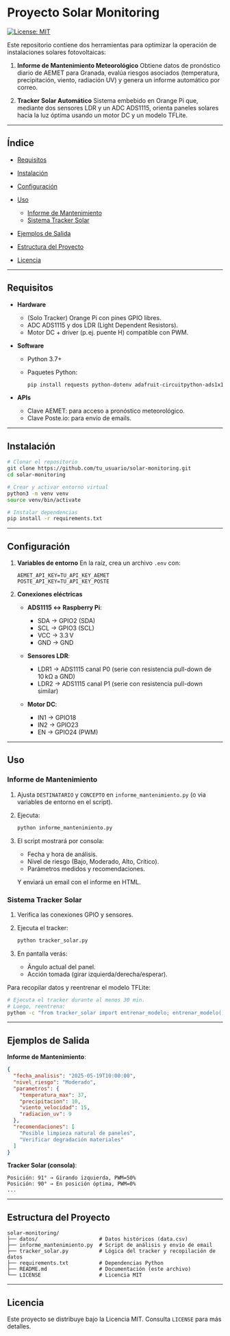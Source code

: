 # Proyecto Solar Monitoring

[![License: MIT](https://img.shields.io/badge/License-MIT-green.svg)](LICENSE)

Este repositorio contiene dos herramientas para optimizar la operación de instalaciones solares fotovoltaicas:

1. **Informe de Mantenimiento Meteorológico**
   Obtiene datos de pronóstico diario de AEMET para Granada, evalúa riesgos asociados (temperatura, precipitación, viento, radiación UV) y genera un informe automático por correo.

2. **Tracker Solar Automático**
   Sistema embebido en Orange Pi que, mediante dos sensores LDR y un ADC ADS1115, orienta paneles solares hacia la luz óptima usando un motor DC y un modelo TFLite.

---

## Índice

* [Requisitos](#requisitos)
* [Instalación](#instalación)
* [Configuración](#configuración)
* [Uso](#uso)

  * [Informe de Mantenimiento](#informe-de-mantenimiento)
  * [Sistema Tracker Solar](#sistema-tracker-solar)
* [Ejemplos de Salida](#ejemplos-de-salida)
* [Estructura del Proyecto](#estructura-del-proyecto)
* [Licencia](#licencia)

---

## Requisitos

* **Hardware**

  * (Solo Tracker) Orange Pi con pines GPIO libres.
  * ADC ADS1115 y dos LDR (Light Dependent Resistors).
  * Motor DC + driver (p. ej. puente H) compatible con PWM.

* **Software**

  * Python 3.7+
  * Paquetes Python:

    ```bash
    pip install requests python-dotenv adafruit-circuitpython-ads1x15 RPi.GPIO tensorflow numpy
    ```

* **APIs**

  * Clave AEMET: para acceso a pronóstico meteorológico.
  * Clave Poste.io: para envío de emails.

---

## Instalación

```bash
# Clonar el repositorio
git clone https://github.com/tu_usuario/solar-monitoring.git
cd solar-monitoring

# Crear y activar entorno virtual
python3 -m venv venv
source venv/bin/activate

# Instalar dependencias
pip install -r requirements.txt
```

---

## Configuración

1. **Variables de entorno**
   En la raíz, crea un archivo `.env` con:

   ```env
   AEMET_API_KEY=TU_API_KEY_AEMET
   POSTE_API_KEY=TU_API_KEY_POSTE
   ```

2. **Conexiones eléctricas**

   * **ADS1115 ↔ Raspberry Pi**:

     * SDA → GPIO2 (SDA)
     * SCL → GPIO3 (SCL)
     * VCC → 3.3 V
     * GND → GND

   * **Sensores LDR**:

     * LDR1 → ADS1115 canal P0 (serie con resistencia pull-down de 10 kΩ a GND)
     * LDR2 → ADS1115 canal P1 (serie con resistencia pull-down similar)

   * **Motor DC**:

     * IN1 → GPIO18
     * IN2 → GPIO23
     * EN  → GPIO24 (PWM)

---

## Uso

### Informe de Mantenimiento

1. Ajusta `DESTINATARIO` y `CONCEPTO` en `informe_mantenimiento.py` (o via variables de entorno en el script).
2. Ejecuta:

   ```bash
   python informe_mantenimiento.py
   ```
3. El script mostrará por consola:

   * Fecha y hora de análisis.
   * Nivel de riesgo (Bajo, Moderado, Alto, Crítico).
   * Parámetros medidos y recomendaciones.

   Y enviará un email con el informe en HTML.

### Sistema Tracker Solar

1. Verifica las conexiones GPIO y sensores.
2. Ejecuta el tracker:

   ```bash
   python tracker_solar.py
   ```
3. En pantalla verás:

   * Ángulo actual del panel.
   * Acción tomada (girar izquierda/derecha/esperar).

Para recopilar datos y reentrenar el modelo TFLite:

```bash
# Ejecuta el tracker durante al menos 30 min.
# Luego, reentrena:
python -c "from tracker_solar import entrenar_modelo; entrenar_modelo()"
```

---

## Ejemplos de Salida

**Informe de Mantenimiento**:

```json
{
  "fecha_analisis": "2025-05-19T10:00:00",
  "nivel_riesgo": "Moderado",
  "parametros": {
    "temperatura_max": 37,
    "precipitacion": 10,
    "viento_velocidad": 15,
    "radiacion_uv": 9
  },
  "recomendaciones": [
    "Posible limpieza natural de paneles",
    "Verificar degradación materiales"
  ]
}
```

**Tracker Solar (consola)**:

```
Posición: 91° → Girando izquierda, PWM=50%
Posición: 90° → En posición óptima, PWM=0%
...
```

---

## Estructura del Proyecto

```
solar-monitoring/
├── datos/                    # Datos históricos (data.csv)
├── informe_mantenimiento.py  # Script de análisis y envío de email
├── tracker_solar.py          # Lógica del tracker y recopilación de datos
├── requirements.txt          # Dependencias Python
├── README.md                 # Documentación (este archivo)
└── LICENSE                   # Licencia MIT
```

---

## Licencia

Este proyecto se distribuye bajo la Licencia MIT. Consulta `LICENSE` para más detalles.

